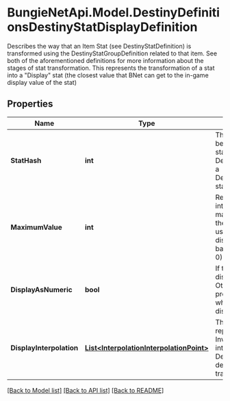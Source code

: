 # BungieNetApi.Model.DestinyDefinitionsDestinyStatDisplayDefinition
Describes the way that an Item Stat (see DestinyStatDefinition) is transformed using the DestinyStatGroupDefinition related to that item. See both of the aforementioned definitions for more information about the stages of stat transformation.  This represents the transformation of a stat into a \"Display\" stat (the closest value that BNet can get to the in-game display value of the stat)
## Properties

Name | Type | Description | Notes
------------ | ------------- | ------------- | -------------
**StatHash** | **int** | The hash identifier for the stat being transformed into a Display stat.  Use it to look up the DestinyStatDefinition, or key into a DestinyInventoryItemDefinition&#39;s stats property. | [optional] 
**MaximumValue** | **int** | Regardless of the output of interpolation, this is the maximum possible value that the stat can be. It should also be used as the upper bound for displaying the stat as a progress bar (the minimum always being 0) | [optional] 
**DisplayAsNumeric** | **bool** | If this is true, the stat should be displayed as a number. Otherwise, display it as a progress bar. Or, you know, do whatever you want. There&#39;s no displayAsNumeric police. | [optional] 
**DisplayInterpolation** | [**List&lt;InterpolationInterpolationPoint&gt;**](InterpolationInterpolationPoint.md) | The interpolation table representing how the Investment Stat is transformed into a Display Stat.   See DestinyStatDefinition for a description of the stages of stat transformation. | [optional] 

[[Back to Model list]](../README.md#documentation-for-models) [[Back to API list]](../README.md#documentation-for-api-endpoints) [[Back to README]](../README.md)

